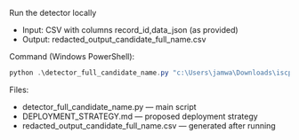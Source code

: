 Run the detector locally

- Input: CSV with columns record_id,data_json (as provided)
- Output: redacted_output_candidate_full_name.csv

Command (Windows PowerShell):

```powershell
python .\detector_full_candidate_name.py "c:\Users\jamwa\Downloads\iscp_pii_dataset_-_Sheet1.csv"
```

Files:
- detector_full_candidate_name.py — main script
- DEPLOYMENT_STRATEGY.md — proposed deployment strategy
- redacted_output_candidate_full_name.csv — generated after running
